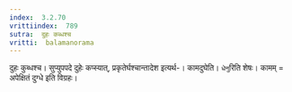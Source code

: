```yaml
---
index:  3.2.70
vrittiindex:  789
sutra:  दुहः कब्धश्च
vritti:  balamanorama 
---
```


दुहः कुब्धश्च। सुप्युपपदे दुहेः कप्स्यात्, प्रकृतेर्घश्चान्तादेश इत्यर्थ-। कामदुघेति। `धेनु`रिति शेषः। कामम् = अपेक्षितं दुग्धे इति विग्रहः। 

